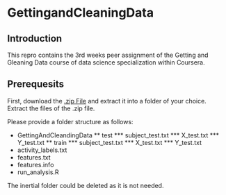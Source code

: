GettingandCleaningData
======================
## Introduction
This repro contains the 3rd weeks peer assignment of the Getting and Gleaning Data course of data science specialization within Coursera.

## Prerequesits
First, download the [.zip File](https://d396qusza40orc.cloudfront.net/getdata%2Fprojectfiles%2FUCI%20HAR%20Dataset.zip)
and extract it into a folder of your choice. Extract the files of the .zip file. 

Please provide a folder structure as follows:

* GettingAndCleandingData
** test
*** subject_test.txt
*** X_test.txt
*** Y_test.txt
** train
*** subject_test.txt
*** X_test.txt
*** Y_test.txt
* activity_labels.txt
* features.txt
* features.info
* run_analysis.R

The inertial folder could be deleted as it is not needed.
 
